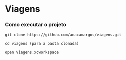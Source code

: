 # Viagens

### Como executar o projeto

``````
git clone https://github.com/anacamargos/viagens.git

cd viagens (para a pasta clonada)

open Viagens.xcworkspace
``````
